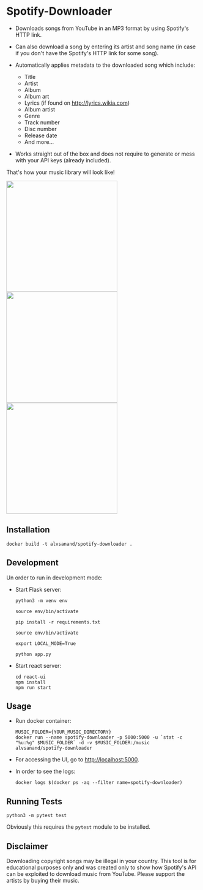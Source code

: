 # Spotify-Downloader

- Downloads songs from YouTube in an MP3 format by using Spotify's HTTP link.
- Can also download a song by entering its artist and song name (in case if you don't have the Spotify's HTTP link for some song).
- Automatically applies metadata to the downloaded song which include:

  - Title
  - Artist
  - Album
  - Album art
  - Lyrics (if found on http://lyrics.wikia.com)
  - Album artist
  - Genre
  - Track number
  - Disc number
  - Release date
  - And more...

- Works straight out of the box and does not require to generate or mess with your API keys (already included).

That's how your music library will look like!

<img src="http://i.imgur.com/Gpch7JI.png" width="290"><img src="http://i.imgur.com/5vhk3HY.png" width="290"><img src="http://i.imgur.com/RDTCCST.png" width="290">

## Installation

```
docker build -t alvsanand/spotify-downloader .
```

## Development

Un order to run in development mode:

- Start Flask server:

    ```
    python3 -m venv env

    source env/bin/activate

    pip install -r requirements.txt

    source env/bin/activate

    export LOCAL_MODE=True

    python app.py
    ```
- Start react server:

    ```
    cd react-ui
    npm install
    npm run start
    ```

## Usage

- Run docker container:

    ```
    MUSIC_FOLDER={YOUR_MUSIC_DIRECTORY}
    docker run --name spotify-downloader -p 5000:5000 -u `stat -c "%u:%g" $MUSIC_FOLDER` -d -v $MUSIC_FOLDER:/music alvsanand/spotify-downloader
    ```
- For accessing the UI, go to [http://localhost:5000](http://localhost:5000).
- In order to see the logs:

    ```
    docker logs $(docker ps -aq --filter name=spotify-downloader)
    ```

## Running Tests

```
python3 -m pytest test
```

Obviously this requires the `pytest` module to be installed.

## Disclaimer

Downloading copyright songs may be illegal in your country.
This tool is for educational purposes only and was created only to show
how Spotify's API can be exploited to download music from YouTube.
Please support the artists by buying their music.
